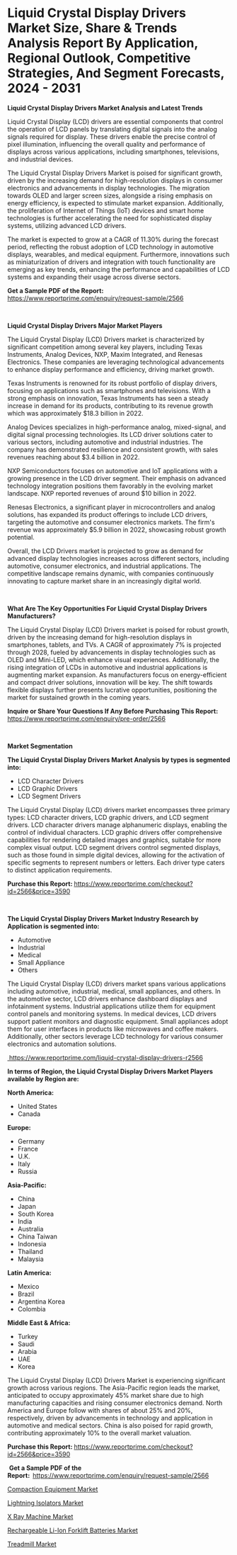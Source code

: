 <p><h1>Liquid Crystal Display Drivers Market Size, Share & Trends Analysis Report By Application, Regional Outlook, Competitive Strategies, And Segment Forecasts, 2024 - 2031</h1></p><p><strong>Liquid Crystal Display Drivers Market Analysis and Latest Trends</strong></p>
<p><p>Liquid Crystal Display (LCD) drivers are essential components that control the operation of LCD panels by translating digital signals into the analog signals required for display. These drivers enable the precise control of pixel illumination, influencing the overall quality and performance of displays across various applications, including smartphones, televisions, and industrial devices.</p><p>The Liquid Crystal Display Drivers Market is poised for significant growth, driven by the increasing demand for high-resolution displays in consumer electronics and advancements in display technologies. The migration towards OLED and larger screen sizes, alongside a rising emphasis on energy efficiency, is expected to stimulate market expansion. Additionally, the proliferation of Internet of Things (IoT) devices and smart home technologies is further accelerating the need for sophisticated display systems, utilizing advanced LCD drivers.</p><p>The market is expected to grow at a CAGR of 11.30% during the forecast period, reflecting the robust adoption of LCD technology in automotive displays, wearables, and medical equipment. Furthermore, innovations such as miniaturization of drivers and integration with touch functionality are emerging as key trends, enhancing the performance and capabilities of LCD systems and expanding their usage across diverse sectors.</p></p>
<p><strong>Get a Sample PDF of the Report:&nbsp;</strong> <a href="https://www.reportprime.com/enquiry/request-sample/2566">https://www.reportprime.com/enquiry/request-sample/2566</a></p>
<p>&nbsp;</p>
<p><strong>Liquid Crystal Display Drivers Major Market Players</strong></p>
<p><p>The Liquid Crystal Display (LCD) Drivers market is characterized by significant competition among several key players, including Texas Instruments, Analog Devices, NXP, Maxim Integrated, and Renesas Electronics. These companies are leveraging technological advancements to enhance display performance and efficiency, driving market growth.</p><p>Texas Instruments is renowned for its robust portfolio of display drivers, focusing on applications such as smartphones and televisions. With a strong emphasis on innovation, Texas Instruments has seen a steady increase in demand for its products, contributing to its revenue growth which was approximately $18.3 billion in 2022.</p><p>Analog Devices specializes in high-performance analog, mixed-signal, and digital signal processing technologies. Its LCD driver solutions cater to various sectors, including automotive and industrial industries. The company has demonstrated resilience and consistent growth, with sales revenues reaching about $3.4 billion in 2022.</p><p>NXP Semiconductors focuses on automotive and IoT applications with a growing presence in the LCD driver segment. Their emphasis on advanced technology integration positions them favorably in the evolving market landscape. NXP reported revenues of around $10 billion in 2022.</p><p>Renesas Electronics, a significant player in microcontrollers and analog solutions, has expanded its product offerings to include LCD drivers, targeting the automotive and consumer electronics markets. The firm's revenue was approximately $5.9 billion in 2022, showcasing robust growth potential.</p><p>Overall, the LCD Drivers market is projected to grow as demand for advanced display technologies increases across different sectors, including automotive, consumer electronics, and industrial applications. The competitive landscape remains dynamic, with companies continuously innovating to capture market share in an increasingly digital world.</p></p>
<p>&nbsp;</p>
<p><strong>What Are The Key Opportunities For Liquid Crystal Display Drivers Manufacturers?</strong></p>
<p><p>The Liquid Crystal Display (LCD) Drivers market is poised for robust growth, driven by the increasing demand for high-resolution displays in smartphones, tablets, and TVs. A CAGR of approximately 7% is projected through 2028, fueled by advancements in display technologies such as OLED and Mini-LED, which enhance visual experiences. Additionally, the rising integration of LCDs in automotive and industrial applications is augmenting market expansion. As manufacturers focus on energy-efficient and compact driver solutions, innovation will be key. The shift towards flexible displays further presents lucrative opportunities, positioning the market for sustained growth in the coming years.</p></p>
<p><strong>Inquire or Share Your Questions If Any Before Purchasing This Report:</strong> <a href="https://www.reportprime.com/enquiry/pre-order/2566">https://www.reportprime.com/enquiry/pre-order/2566</a></p>
<p>&nbsp;</p>
<p><strong>Market Segmentation</strong></p>
<p><strong>The Liquid Crystal Display Drivers Market Analysis by types is segmented into:</strong></p>
<p><ul><li>LCD Character Drivers</li><li>LCD Graphic Drivers</li><li>LCD Segment Drivers</li></ul></p>
<p><p>The Liquid Crystal Display (LCD) drivers market encompasses three primary types: LCD character drivers, LCD graphic drivers, and LCD segment drivers. LCD character drivers manage alphanumeric displays, enabling the control of individual characters. LCD graphic drivers offer comprehensive capabilities for rendering detailed images and graphics, suitable for more complex visual output. LCD segment drivers control segmented displays, such as those found in simple digital devices, allowing for the activation of specific segments to represent numbers or letters. Each driver type caters to distinct application requirements.</p></p>
<p><strong>Purchase this Report:&nbsp;</strong><a href="https://www.reportprime.com/checkout?id=2566&price=3590">https://www.reportprime.com/checkout?id=2566&price=3590</a></p>
<p>&nbsp;</p>
<p><strong>The Liquid Crystal Display Drivers Market Industry Research by Application is segmented into:</strong></p>
<p><ul><li>Automotive</li><li>Industrial</li><li>Medical</li><li>Small Appliance</li><li>Others</li></ul></p>
<p><p>The Liquid Crystal Display (LCD) drivers market spans various applications including automotive, industrial, medical, small appliances, and others. In the automotive sector, LCD drivers enhance dashboard displays and infotainment systems. Industrial applications utilize them for equipment control panels and monitoring systems. In medical devices, LCD drivers support patient monitors and diagnostic equipment. Small appliances adopt them for user interfaces in products like microwaves and coffee makers. Additionally, other sectors leverage LCD technology for various consumer electronics and automation solutions.</p></p>
<p><a href="https://www.reportprime.com/liquid-crystal-display-drivers-r2566">&nbsp;https://www.reportprime.com/liquid-crystal-display-drivers-r2566</a></p>
<p><strong>In terms of Region, the Liquid Crystal Display Drivers Market Players available by Region are:</strong></p>
<p>
    <p> <strong> North America: </strong>
        <ul>
            <li>United States</li>
            <li>Canada</li>
        </ul>
        </p> 
    <p> <strong> Europe: </strong>
        <ul>
            <li>Germany</li>
            <li>France</li>
            <li>U.K.</li>
            <li>Italy</li>
            <li>Russia</li>
        </ul>
        </p> 
    <p> <strong> Asia-Pacific: </strong>
        <ul>
            <li>China</li>
            <li>Japan</li>
            <li>South Korea</li>
            <li>India</li>
            <li>Australia</li>
            <li>China Taiwan</li>
            <li>Indonesia</li>
            <li>Thailand</li>
            <li>Malaysia</li>
        </ul>
        </p> 
    <p> <strong> Latin America: </strong>
        <ul>
            <li>Mexico</li>
            <li>Brazil</li>
            <li>Argentina Korea</li>
            <li>Colombia</li>
        </ul>
        </p> 
    <p> <strong> Middle East & Africa: </strong>
        <ul>
            <li>Turkey</li>
            <li>Saudi</li>
            <li>Arabia</li>
            <li>UAE</li>
            <li>Korea</li>
        </ul>
    </p>
    </p>
<p><p>The Liquid Crystal Display (LCD) Drivers Market is experiencing significant growth across various regions. The Asia-Pacific region leads the market, anticipated to occupy approximately 45% market share due to high manufacturing capacities and rising consumer electronics demand. North America and Europe follow with shares of about 25% and 20%, respectively, driven by advancements in technology and application in automotive and medical sectors. China is also poised for rapid growth, contributing approximately 10% to the overall market valuation.</p></p>
<p><strong>Purchase this Report: </strong><a href="https://www.reportprime.com/checkout?id=2566&price=3590">https://www.reportprime.com/checkout?id=2566&price=3590</a></p>
<p>&nbsp;<strong>Get a Sample PDF of the Report:&nbsp;&nbsp;</strong><a href="https://www.reportprime.com/enquiry/request-sample/2566">https://www.reportprime.com/enquiry/request-sample/2566</a></p>
<p><strong></strong></p>
<p><p><a href="https://www.linkedin.com/pulse/global-compaction-equipment-market-projected-grow-cagr-ndsbf?trackingId=XkPlMPsoQT2YIRsdEdSlkw%3D%3D">Compaction Equipment Market</a></p><p><a href="https://issuu.com/reportprime-2/docs/lightning-isolators-market-size-203_bc1c22fd7f27f3">Lightning Isolators Market</a></p><p><a href="https://www.linkedin.com/pulse/x-ray-machine-market-investigation-industry-evolution-forecast-nus9c?trackingId=GVu9JsNeSEO%2BjpINq4aRXA%3D%3D">X Ray Machine Market</a></p><p><a href="https://issuu.com/reportprime-2/docs/rechargeable-li-ion-forklift-batter_5c5d9353b8f5de">Rechargeable Li-Ion Forklift Batteries Market</a></p><p><a href="https://www.linkedin.com/pulse/how-regional-global-trends-shaping-treadmill-market-year-2024-jupwc?trackingId=hxXD7OaqS7KHtmojDlj8yw%3D%3D">Treadmill Market</a></p></p>
